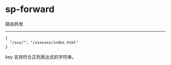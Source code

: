 # sp-forward

路由转发

--------------

```
{
  "/xxx/": "/xxxxxxx/index.html"
}
```

key 支持符合正则表达式的字符串。

